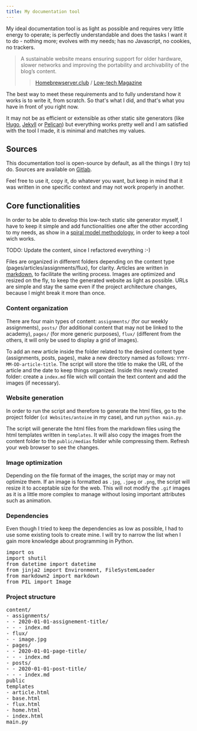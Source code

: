 ```yaml
---
title: My documentation tool
---
```


My ideal documentation tool is as light as possible and requires very little energy to operate; is perfectly understandable and does the tasks I want it to do - nothing more; evolves with my needs; has no Javascript, no cookies, no trackers.

> A sustainable website means ensuring support for older hardware, slower networks and improving the portability and archivability of the blog’s content.
> > [Homebrewserver.club](https://homebrewserver.club/low-tech-website-howto.html) / [Low-tech Magazine](https://solar.lowtechmagazine.com/2018/09/how-to-build-a-lowtech-website.html)

The best way to meet these requirements and to fully understand how it works is to write it, from scratch. So that's what I did, and that's what you have in front of you right now.

It may not be as efficient or extensible as other static site generators (like [Hugo](https://gohugo.io/), [Jekyll](https://jekyllrb.com/) or [Pelican](https://blog.getpelican.com/)) but everything works pretty well and I am satisfied with the tool I made, it is minimal and matches my values.

## Sources

This documentation tool is open-source by default, as all the things I (try to) do. Sources are available on [Gitlab](https://gitlab.com/antoine.j/dok-antoine-studio).

Feel free to use it, copy it, do whatever you want, but keep in mind that it was written in one specific context and may not work properly in another.


## Core functionalities

In order to be able to develop this low-tech static site generator myself, I have to keep it simple and add functionalities one after the other according to my needs, as show in a [spiral model methodology](https://en.wikipedia.org/wiki/Spiral_model), in order to keep a tool wich works.

TODO: Update the content, since I refactored everything :-)

Files are organized in different folders depending on the content type (pages/articles/assignments/flux), for clarity. Articles are written in [markdown](https://en.wikipedia.org/wiki/Markdown), to facilitate the writing process. Images are optimized and resized on the fly, to keep the generated website as light as possible. URLs are simple and stay the same even if the project architecture changes, because I might break it more than once.

### Content organization

There are four main types of content: `assignments/` (for our weekly assignments), `posts/` (for additional content that may not be linked to the academy), `pages/` (for more generic purposes), `flux/` (different from the others, it will only be used to display a grid of images).

To add an new article inside the folder related to the desired content type (assignments, posts, pages), make a new directory named as follows: `YYYY-MM-DD-article-title`. The script will store the title to make the URL of the article and the date to keep things organized. Inside this newly created folder: create a `index.md` file wich will contain the text content and add the images (if necessary).

### Website generation

In order to run the script and therefore to generate the html files, go to the project folder (`cd Websites/antoine` in my case), and run `python main.py`.

The script will generate the html files from the markdown files using the html templates written in `templates`. It will also copy the images from the content folder to the `public/medias` folder while compressing them. Refresh your web browser to see the changes.


### Image optimization

Depending on the file format of the images, the script may or may not optimize them. If an image is formatted as `.jpg`, `.jpeg` or `.png`, the script will resize it to acceptable size for the web. This will not modify the `.gif` images as it is a little more complex to manage without losing important attributes such as animation.

### Dependencies

Even though I tried to keep the dependencies as low as possible, I had to use some existing tools to create mine. I will try to narrow the list when I gain more knowledge about programming in Python.

<pre>
import os
import shutil
from datetime import datetime
from jinja2 import Environment, FileSystemLoader
from markdown2 import markdown
from PIL import Image
</pre>

### Project structure

<pre>
content/
- assignments/
- - 2020-01-01-assignement-title/
- - - index.md
- flux/
- - image.jpg
- pages/
- - 2020-01-01-page-title/
- - - index.md
- posts/
- - 2020-01-01-post-title/
- - - index.md
public
templates
- article.html
- base.html
- flux.html
- home.html
- index.html
main.py
</pre>